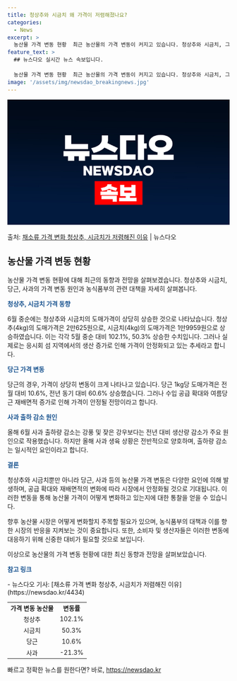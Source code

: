 ```yaml
---
title: 청상추와 시금치 왜 가격이 저렴해졌나요?
categories:
  - News
excerpt: >
  농산물 가격 변동 현황  최근 농산물의 가격 변동이 커지고 있습니다. 청상추와 시금치, 그리고 당근과 사과의…
feature_text: >
  ## 뉴스다오 실시간 뉴스 속보입니다.

  농산물 가격 변동 현황  최근 농산물의 가격 변동이 커지고 있습니다. 청상추와 시금치, 그리고 당근과 사과의…
image: '/assets/img/newsdao_breakingnews.jpg'
---
```


![뉴스다오 속보](/assets/img/newsdao_breakingnews.jpg)

<p>출처: <a href="https://newsdao.kr/4434" rel="dofollow">채소류 가격 변화 청상추, 시금치가 저렴해진 이유</a> | 뉴스다오</p>

<h2 data-ke-size="size26">농산물 가격 변동 현황</h2>
농산물 가격 변동 현황에 대해 최근의 동향과 전망을 살펴보겠습니다. 청상추와 시금치, 당근, 사과의 가격 변동 원인과 농식품부의 관련 대책을 자세히 살펴봅니다.

<p data-ke-size="size16"><b><span style="color: #1a5490;">청상추, 시금치 가격 동향</span></b></p>
6월 중순에는 청상추와 시금치의 도매가격이 상당히 상승한 것으로 나타났습니다. 청상추(4kg)의 도매가격은 2만625원으로, 시금치(4kg)의 도매가격은 1만9959원으로 상승하였습니다. 이는 각각 5월 중순 대비 102.1%, 50.3% 상승한 수치입니다. 그러나 실제로는 응시회 섬 지역에서의 생산 증가로 인해 가격이 안정화되고 있는 추세라고 합니다.

<p data-ke-size="size16"><b><span style="color: #1a5490;">당근 가격 변동</span></b></p>
당근의 경우, 가격이 상당히 변동이 크게 나타나고 있습니다. 당근 1kg당 도매가격은 전월 대비 10.6%, 전년 동기 대비 60.6% 상승했습니다. 그러나 수입 공급 확대와 여름당근 재배면적 증가로 인해 가격이 안정될 전망이라고 합니다.

<p data-ke-size="size16"><b><span style="color: #1a5490;">사과 출하 감소 원인</span></b></p>
올해 6월 사과 출하량 감소는 강풍 및 잦은 강우보다는 전년 대비 생산량 감소가 주요 원인으로 작용했습니다. 하지만 올해 사과 생육 상황은 전반적으로 양호하며, 출하량 감소는 일시적인 요인이라고 합니다.

<p data-ke-size="size16"><b><span style="color: #1a5490;">결론</span></b></p>
청상추와 시금치뿐만 아니라 당근, 사과 등의 농산물 가격 변동은 다양한 요인에 의해 발생하며, 공급 확대와 재배면적의 변화에 따라 시장에서 안정화될 것으로 기대됩니다. 이러한 변동을 통해 농산물 가격이 어떻게 변화하고 있는지에 대한 통찰을 얻을 수 있습니다. 

향후 농산물 시장은 어떻게 변화할지 주목할 필요가 있으며, 농식품부의 대책과 이를 향한 시장의 반응을 지켜보는 것이 중요합니다. 또한, 소비자 및 생산자들은 이러한 변동에 대응하기 위해 신중한 대비가 필요할 것으로 보입니다. 

이상으로 농산물의 가격 변동 현황에 대한 최신 동향과 전망을 살펴보았습니다. 

<p data-ke-size="size16"><b><span style="color: #1a5490;">참고 링크</span></b></p>
- 뉴스다오 기사: [채소류 가격 변화 청상추, 시금치가 저렴해진 이유](https://newsdao.kr/4434)

<table>
	<tbody>
		<tr>
			<td style="text-align: center; height: 17px;"><b>가격 변동 농산물</b></td>
			<td style="text-align: center; height: 17px;"><b>변동률</b></td>
		</tr>
		<tr>
			<td style="text-align: center; height: 17px;">청상추</b></td>
			<td style="text-align: center; height: 17px;">102.1%</b></td>
		</tr>
		<tr>
			<td style="text-align: center; height: 17px;">시금치</b></td>
			<td style="text-align: center; height: 17px;">50.3%</b></td>
		</tr>
		<tr>
			<td style="text-align: center; height: 17px;">당근</b></td>
			<td style="text-align: center; height: 17px;">10.6%</b></td>
		</tr>
		<tr>
			<td style="text-align: center; height: 17px;">사과</b></td>
			<td style="text-align: center; height: 17px;">-21.3%</b></td>
		</tr>
	</tbody>
</table>
<p data-ke-size="size16"></p> 

빠르고 정확한 뉴스를 원한다면? 바로, <a href="https://newsdao.kr" rel="dofollow">https://newsdao.kr</a>


    
